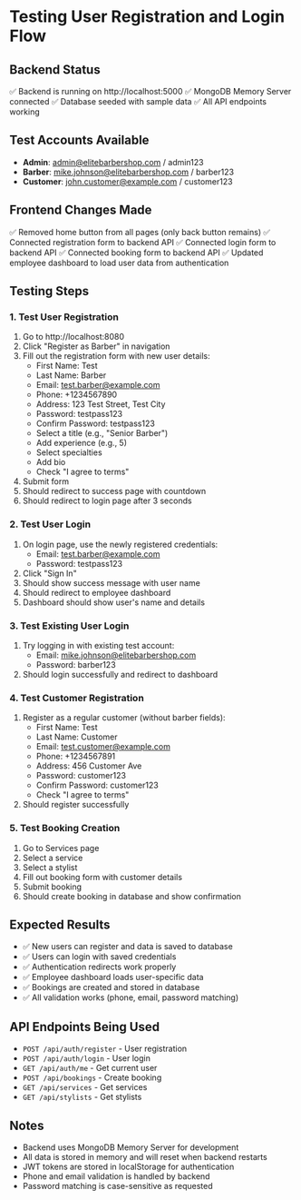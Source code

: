 # Testing User Registration and Login Flow

## Backend Status
✅ Backend is running on http://localhost:5000
✅ MongoDB Memory Server connected
✅ Database seeded with sample data
✅ All API endpoints working

## Test Accounts Available
- **Admin**: admin@elitebarbershop.com / admin123
- **Barber**: mike.johnson@elitebarbershop.com / barber123
- **Customer**: john.customer@example.com / customer123

## Frontend Changes Made
✅ Removed home button from all pages (only back button remains)
✅ Connected registration form to backend API
✅ Connected login form to backend API
✅ Connected booking form to backend API
✅ Updated employee dashboard to load user data from authentication

## Testing Steps

### 1. Test User Registration
1. Go to http://localhost:8080
2. Click "Register as Barber" in navigation
3. Fill out the registration form with new user details:
   - First Name: Test
   - Last Name: Barber
   - Email: test.barber@example.com
   - Phone: +1234567890
   - Address: 123 Test Street, Test City
   - Password: testpass123
   - Confirm Password: testpass123
   - Select a title (e.g., "Senior Barber")
   - Add experience (e.g., 5)
   - Select specialties
   - Add bio
   - Check "I agree to terms"
4. Submit form
5. Should redirect to success page with countdown
6. Should redirect to login page after 3 seconds

### 2. Test User Login
1. On login page, use the newly registered credentials:
   - Email: test.barber@example.com
   - Password: testpass123
2. Click "Sign In"
3. Should show success message with user name
4. Should redirect to employee dashboard
5. Dashboard should show user's name and details

### 3. Test Existing User Login
1. Try logging in with existing test account:
   - Email: mike.johnson@elitebarbershop.com
   - Password: barber123
2. Should login successfully and redirect to dashboard

### 4. Test Customer Registration
1. Register as a regular customer (without barber fields):
   - First Name: Test
   - Last Name: Customer
   - Email: test.customer@example.com
   - Phone: +1234567891
   - Address: 456 Customer Ave
   - Password: customer123
   - Confirm Password: customer123
   - Check "I agree to terms"
2. Should register successfully

### 5. Test Booking Creation
1. Go to Services page
2. Select a service
3. Select a stylist
4. Fill out booking form with customer details
5. Submit booking
6. Should create booking in database and show confirmation

## Expected Results
- ✅ New users can register and data is saved to database
- ✅ Users can login with saved credentials
- ✅ Authentication redirects work properly
- ✅ Employee dashboard loads user-specific data
- ✅ Bookings are created and stored in database
- ✅ All validation works (phone, email, password matching)

## API Endpoints Being Used
- `POST /api/auth/register` - User registration
- `POST /api/auth/login` - User login
- `GET /api/auth/me` - Get current user
- `POST /api/bookings` - Create booking
- `GET /api/services` - Get services
- `GET /api/stylists` - Get stylists

## Notes
- Backend uses MongoDB Memory Server for development
- All data is stored in memory and will reset when backend restarts
- JWT tokens are stored in localStorage for authentication
- Phone and email validation is handled by backend
- Password matching is case-sensitive as requested
